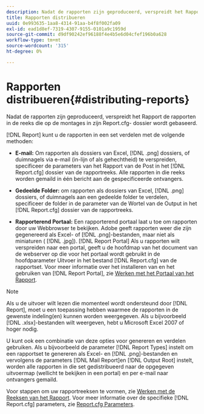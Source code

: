 ```yaml
---
description: Nadat de rapporten zijn geproduceerd, verspreidt het Rapport de rapporten in de reeks die op de montages in zijn Report.cfg- dossier wordt gebaseerd.
title: Rapporten distribueren
uuid: 0e993635-1aa8-4314-91aa-b4f8f002fa09
exl-id: ead1d8ef-7319-4307-9155-0101a9c1959d
source-git-commit: d9df90242ef96188f4e4b5e6d04cfef196b0a628
workflow-type: tm+mt
source-wordcount: '315'
ht-degree: 0%

---
```


# Rapporten distribueren{#distributing-reports}

Nadat de rapporten zijn geproduceerd, verspreidt het Rapport de rapporten in de reeks die op de montages in zijn Report.cfg- dossier wordt gebaseerd.

[!DNL Report] kunt u de rapporten in een set verdelen met de volgende methoden:

* **E-mail:** Om rapporten als dossiers van Excel,  [!DNL .png] dossiers, of duimnagels via e-mail (in-lijn of als gehechtheid) te verspreiden, specificeer de parameters van het Rapport van de Post in het  [!DNL Report.cfg] dossier van de rapportreeks. Alle rapporten in die reeks worden gemaild in één bericht aan de gespecificeerde ontvangers.

* **Gedeelde Folder:** om rapporten als dossiers van Excel,  [!DNL .png] dossiers, of duimnagels aan een gedeelde folder te verdelen, specificeer de folder in de parameter van de Wortel van de Output in het  [!DNL Report.cfg] dossier van de rapportreeks.

* **Rapporterend Portaal:** Een rapporterend portaal laat u toe om rapporten door uw Webbrowser te bekijken. Adobe geeft rapporten weer die zijn gegenereerd als Excel- of [!DNL .png]-bestanden, maar niet als miniaturen ( [!DNL .jpg]). [!DNL Report Portal] Als u rapporten wilt verspreiden naar een portal, geeft u de hoofdmap van het document van de webserver op die voor het portaal wordt gebruikt in de hoofdparameter Uitvoer in het bestand [!DNL Report.cfg] van de rapportset. Voor meer informatie over het installeren van en het gebruiken van [!DNL Report Portal], zie [Werken met het Portaal van het Rapport](../../home/c-rpt-oview/c-rpt-portal/c-rpt-portal.md#concept-f692210cad494c00865dbf325eb5ed35).

>[!NOTE]
>
>Als u de uitvoer wilt lezen die momenteel wordt ondersteund door [!DNL Report], moet u een toepassing hebben waarmee de rapporten in de gewenste indeling(en) kunnen worden weergegeven. Als u bijvoorbeeld [!DNL .xlsx]-bestanden wilt weergeven, hebt u Microsoft Excel 2007 of hoger nodig.

U kunt ook een combinatie van deze opties voor genereren en verdelen gebruiken. Als u bijvoorbeeld de parameter [!DNL Report Types] instelt om een rapportset te genereren als Excel- en [!DNL .png]-bestanden en vervolgens de parameters [!DNL Mail Report]en [!DNL Output Root] instelt, worden alle rapporten in die set gedistribueerd naar de opgegeven uitvoermap (wellicht te bekijken in een portal) en per e-mail naar ontvangers gemaild.

Voor stappen om uw rapportreeksen te vormen, zie [Werken met de Reeksen van het Rapport](../../home/c-rpt-oview/c-work-rpt-sets/c-work-rpt-sets.md#concept-a5f078668e1245e684cb2a778c8803d5). Voor meer informatie over de specifieke [!DNL Report.cfg] parameters, zie [Report.cfg Parameters](../../home/c-rpt-oview/c-rpt-param-ref/c-rpt-param.md#concept-838e59d72d3f4cb29ee15f5c7eb0ceff).
